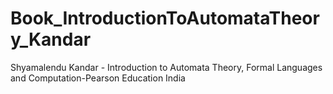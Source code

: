 # Book_IntroductionToAutomataTheory_Kandar
Shyamalendu Kandar - Introduction to Automata Theory, Formal Languages and Computation-Pearson Education India

